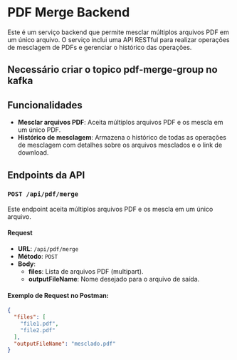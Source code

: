 # PDF Merge Backend

Este é um serviço backend que permite mesclar múltiplos arquivos PDF em um único arquivo. O serviço inclui uma API RESTful para realizar operações de mesclagem de PDFs e gerenciar o histórico das operações.


## Necessário criar o topico pdf-merge-group no kafka

## Funcionalidades

- **Mesclar arquivos PDF**: Aceita múltiplos arquivos PDF e os mescla em um único PDF.
- **Histórico de mesclagem**: Armazena o histórico de todas as operações de mesclagem com detalhes sobre os arquivos mesclados e o link de download.

## Endpoints da API

### `POST /api/pdf/merge`
Este endpoint aceita múltiplos arquivos PDF e os mescla em um único arquivo.

#### Request
- **URL**: `/api/pdf/merge`
- **Método**: `POST`
- **Body**:
  - **files**: Lista de arquivos PDF (multipart).
  - **outputFileName**: Nome desejado para o arquivo de saída.

#### Exemplo de Request no Postman:
```json
{
  "files": [
    "file1.pdf",
    "file2.pdf"
  ],
  "outputFileName": "mesclado.pdf"
}
